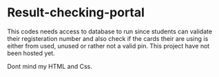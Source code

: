 # Result-checking-portal
This codes needs access to database to run since students can validate their registeration number and also check if the cards their are using is either from used, unused or rather not a valid pin.
This project have not been hosted yet.

Dont mind my HTML and Css.
